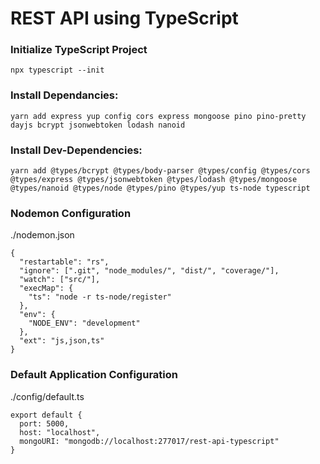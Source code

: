 # REST API using TypeScript

### Initialize TypeScript Project

`npx typescript --init`

### Install Dependancies:

`yarn add express yup config cors express mongoose pino pino-pretty dayjs bcrypt jsonwebtoken lodash nanoid`

### Install Dev-Dependencies:

`yarn add @types/bcrypt @types/body-parser @types/config @types/cors @types/express @types/jsonwebtoken @types/lodash @types/mongoose @types/nanoid @types/node @types/pino @types/yup ts-node typescript`

### Nodemon Configuration

./nodemon.json

```
{
  "restartable": "rs",
  "ignore": [".git", "node_modules/", "dist/", "coverage/"],
  "watch": ["src/"],
  "execMap": {
    "ts": "node -r ts-node/register"
  },
  "env": {
    "NODE_ENV": "development"
  },
  "ext": "js,json,ts"
}
```

### Default Application Configuration

./config/default.ts

```
export default {
  port: 5000,
  host: "localhost",
  mongoURI: "mongodb://localhost:277017/rest-api-typescript"
}
```
